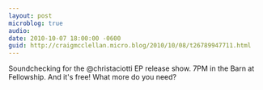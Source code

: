 ```yaml
---
layout: post
microblog: true
audio: 
date: 2010-10-07 18:00:00 -0600
guid: http://craigmcclellan.micro.blog/2010/10/08/t26789947711.html
---
```

Soundchecking for the @christaciotti EP release show. 7PM in the Barn at Fellowship. And it's free! What more do you need?
